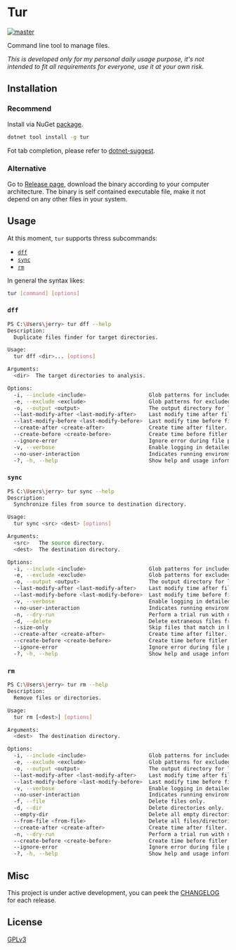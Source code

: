 # Tur

[![master](https://github.com/JerryBian/tur/actions/workflows/build.yml/badge.svg)](https://github.com/JerryBian/tur/actions/workflows/build.yml)

Command line tool to manage files.

_This is developed only for my personal daily usage purpose, it's not intended to fit all requirements for everyone, use it at your own risk._

## Installation

### Recommend

Install via NuGet [package](https://www.nuget.org/packages/tur/).

```sh
dotnet tool install -g tur
```

Fot tab completion, please refer to [dotnet-suggest](https://github.com/dotnet/command-line-api/blob/main/docs/dotnet-suggest.md).

### Alternative

Go to [Release page](https://github.com/JerryBian/tur/releases/tag/latest), download the binary according to your computer architecture. The binary is self contained executable file, make it not depend on any other files in your system.

## Usage

At this moment, `tur` supports thress subcommands:
- [`dff`](#dff)
- [`sync`](#sync)
- [`rm`](#rm)

In general the syntax likes:

```sh
tur [command] [options]
```

### `dff`

```sh
PS C:\Users\jerry> tur dff --help
Description:
  Duplicate files finder for target directories.

Usage:
  tur dff <dir>... [options]

Arguments:
  <dir>  The target directories to analysis.

Options:
  -i, --include <include>                    Glob patterns for included files.
  -e, --exclude <exclude>                    Glob patterns for excluded files.
  -o, --output <output>                      The output directory for logs or any file generated during processing.
  --last-modify-after <last-modify-after>    Last modify time after filter. e.g., 2022-10-01T10:20:21
  --last-modify-before <last-modify-before>  Last modify time before fitler. e.g., 2022-08-02T16:20:21
  --create-after <create-after>              Create time after filter. e.g., 2022-07-01T10:20:21
  --create-before <create-before>            Create time before fitler. e.g., 2022-12-02T16:20:21
  --ignore-error                             Ignore error during file processing.
  -v, --verbose                              Enable logging in detailed mode.
  --no-user-interaction                      Indicates running environment is not user interactive mode.
  -?, -h, --help                             Show help and usage information
```

### `sync`

```sh
PS C:\Users\jerry> tur sync --help
Description:
  Synchronize files from source to destination directory.

Usage:
  tur sync <src> <dest> [options]

Arguments:
  <src>   The source directory.
  <dest>  The destination directory.

Options:
  -i, --include <include>                    Glob patterns for included files.
  -e, --exclude <exclude>                    Glob patterns for excluded files.
  -o, --output <output>                      The output directory for logs or any file generated during processing.
  --last-modify-after <last-modify-after>    Last modify time after filter. e.g., 2022-10-01T10:20:21
  --last-modify-before <last-modify-before>  Last modify time before fitler. e.g., 2022-08-02T16:20:21
  -v, --verbose                              Enable logging in detailed mode.
  --no-user-interaction                      Indicates running environment is not user interactive mode.
  -n, --dry-run                              Perform a trial run with no changes made.
  -d, --delete                               Delete extraneous files from destination directory.
  --size-only                                Skip files that match in both name and size.
  --create-after <create-after>              Create time after filter. e.g., 2022-07-01T10:20:21
  --create-before <create-before>            Create time before fitler. e.g., 2022-12-02T16:20:21
  --ignore-error                             Ignore error during file processing.
  -?, -h, --help                             Show help and usage information
```

### `rm`

```sh
PS C:\Users\jerry> tur rm --help
Description:
  Remove files or directories.

Usage:
  tur rm [<dest>] [options]

Arguments:
  <dest>  The destination directory.

Options:
  -i, --include <include>                    Glob patterns for included files.
  -e, --exclude <exclude>                    Glob patterns for excluded files.
  -o, --output <output>                      The output directory for logs or any file generated during processing.
  --last-modify-after <last-modify-after>    Last modify time after filter. e.g., 2022-10-01T10:20:21
  --last-modify-before <last-modify-before>  Last modify time before fitler. e.g., 2022-08-02T16:20:21
  -v, --verbose                              Enable logging in detailed mode.
  --no-user-interaction                      Indicates running environment is not user interactive mode.
  -f, --file                                 Delete files only.
  -d, --dir                                  Delete directories only.
  --empty-dir                                Delete all empty directories.
  --from-file <from-file>                    Delete all files/directories listed in specified file.
  --create-after <create-after>              Create time after filter. e.g., 2022-07-01T10:20:21
  -n, --dry-run                              Perform a trial run with no changes made.
  --create-before <create-before>            Create time before fitler. e.g., 2022-12-02T16:20:21
  --ignore-error                             Ignore error during file processing.
  -?, -h, --help                             Show help and usage information
```

## Misc

This project is under active development, you can peek the [CHANGELOG](https://github.com/JerryBian/tur/blob/master/CHANGELOG.md) for each release.

## License
[GPLv3](https://github.com/JerryBian/tur/blob/master/LICENSE)